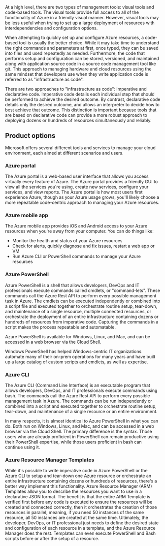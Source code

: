 At a high level, there are two types of management tools: visual tools and code-based tools.  The visual tools provide full access to all of the functionality of Azure in a friendly visual manner.  However, visual tools may be less useful when trying to set up a large deployment of resources with interdependencies and configuration options.

When attempting to quickly set up and configure Azure resources, a code-based tool is usually the better choice.  While it may take time to understand the right commands and parameters at first, once typed, they can be saved into files and used repeatedly as needed.  Furthermore, the code that performs setup and configuration can be stored, versioned, and maintained along with application source code in a source code management tool like git.  This approach to managing hardware and cloud resources using the same mindset that developers use when they write application code is referred to as "infrastructure as code".

There are two approaches to "infrastructure as code": imperative and declarative code.  Imperative code details each individual step that should be performed to achieve the desired outcome.  By contrast, declarative code details only the desired outcome, and allows an interpreter to decide how to best achieve that outcome.  This distinction is important because tools that are based on declarative code can provide a more robust approach to deploying dozens or hundreds of resources simultaneously and reliably.

## Product options

Microsoft offers several different tools and services to manage your cloud environment, each aimed at different scenarios and users.

### Azure portal

The Azure portal is a web-based user interface that allows you access virtually every feature of Azure. The Azure portal provides a friendly GUI to view all the services you're using, create new services, configure your services, and view reports. The Azure portal is how most users first experience Azure, though as your Azure usage grows, you'll likely choose a more repeatable code-centric approach to managing your Azure resources.

### Azure mobile app

The Azure mobile app provides iOS and Android access to your Azure resources when you're away from your computer. You can do things like:

- Monitor the health and status of your Azure resources
- Check for alerts, quickly diagnose and fix issues, restart a web app or VM
- Run Azure CLI or PowerShell commands to manage your Azure resources

### Azure PowerShell

Azure PowerShell is a shell that allows developers, DevOps and IT professionals execute commands called cmdlets, or "command-lets".  These commands call the Azure Rest API to perform every possible management task in Azure. The cmdlets can be executed independently or combined into a script file and executed together to orchestrate routine setup, tear-down, and maintenance of a single resource, multiple connected resources, or orchestrate the deployment of an entire infrastructure containing dozens or hundreds of resources from imperative code.  Capturing the commands in a script makes the process repeatable and automatable.

Azure PowerShell is available for Windows, Linux, and Mac, and can be accessed in a web browser via the Cloud Shell.

Windows PowerShell has helped Windows-centric IT organizations automate many of their on-prem operations for many years and have built up a large catalog of custom scripts and cmdlets, as well as expertise.

### Azure CLI

The Azure CLI (Command Line Interface) is an executable program that allows developers, DevOps, and IT professionals execute commands using bash.  The commands call the Azure Rest API to perform every possible management task in Azure.  The commands can be run independently or combined into a script and executed together to orchestrate routine setup, tear-down, and maintenance of a single resource or an entire environment.

In many respects, it is almost identical to Azure PowerShell in what you can do.  Both run on Windows, Linux, and Mac, and can be accessed in a web browser via the Cloud Shell.  The primary difference is the syntax.  Those users who are already proficient in PowerShell can remain productive using their PowerShell expertise, while those users proficient in bash can continue using it.

### Azure Resource Manager Templates

While it's possible to write imperative code in Azure PowerShell or the Azure CLI to setup and tear-down one Azure resource or orchestrate an entire infrastructure containing dozens or hundreds of resources, there's a better way implement this functionality.  Azure Resource Manager (ARM) Templates allow you to describe the resources you want to use in a declarative JSON format.  The benefit is that the entire ARM Template is verified first before any code is executed to ensure the resources will be created and connected correctly, then it orchestrates the creation of those resources in parallel, meaning, if you need 50 instances of the same resource, all 50 instances are created at the same time.  Ultimately, the developer, DevOps, or IT professional just needs to define the desired state and configuration of each resource in a template, and the Azure Resource Manager does the rest.  Templates can even execute PowerShell and Bash scripts before or after the setup of a resource.